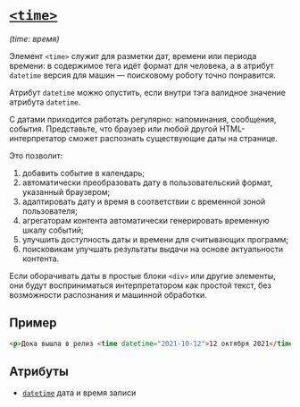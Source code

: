 # [`<time>`](../index.md)

_(time: время)_

Элемент `<time>` служит для разметки дат, времени или периода времени: в содержимое тега идёт формат для человека, а в атрибут `datetime` версия для машин — поисковому роботу точно понравится.

Атрибут `datetime` можно опустить, если внутри тэга валидное значение атрибута `datetime`.

С датами приходится работать регулярно: напоминания, сообщения, события. Представьте, что браузер или любой другой HTML-интерпретатор сможет распознать существующие даты на странице.

Это позволит:

1. добавить событие в календарь;
2. автоматически преобразовать дату в пользовательский формат, указанный браузером;
3. адаптировать дату и время в соответствии с временной зоной пользователя;
4. агрегаторам контента автоматически генерировать временную шкалу событий;
5. улучшить доступность даты и времени для считывающих программ;
6. поисковикам улучшать результаты выдачи на основе актуальности контента.

Если оборачивать даты в простые блоки `<div>` или другие элементы, они будут восприниматься интерпретатором как простой текст, без возможности распознания и машинной обработки.

## Пример

```html
<p>Дока вышла в релиз <time datetime="2021-10-12">12 октября 2021</time></p>
```

## Атрибуты

- [`datetime`](../Attrubutes/datetime.md) дата и время записи
